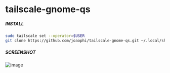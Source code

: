 # tailscale-gnome-qs

##### INSTALL
```bash
sudo tailscale set --operator=$USER
git clone https://github.com/joaophi/tailscale-gnome-qs.git ~/.local/share/gnome-shell/extensions/tailscale@joaophi.github.com
```
##### SCREENSHOT

![image](https://github.com/joaophi/tailscale-gnome-qs/assets/23062105/b4209a00-0cd8-45bd-869a-e2a0a7cfdb81)
